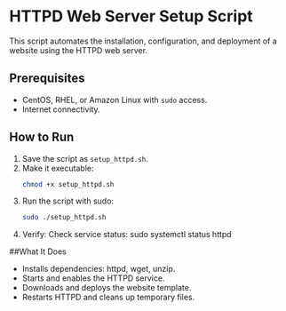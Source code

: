 # HTTPD Web Server Setup Script

This script automates the installation, configuration, and deployment of a website using the HTTPD web server.

## Prerequisites

- CentOS, RHEL, or Amazon Linux with `sudo` access.
- Internet connectivity.

## How to Run

1. Save the script as `setup_httpd.sh`.
2. Make it executable:
   ```bash
   chmod +x setup_httpd.sh
3. Run the script with sudo:
   ```bash
   sudo ./setup_httpd.sh
4. Verify:
   Check service status:
     sudo systemctl status httpd

##What It Does
- Installs dependencies: httpd, wget, unzip.
- Starts and enables the HTTPD service.
- Downloads and deploys the website template.
- Restarts HTTPD and cleans up temporary files.
